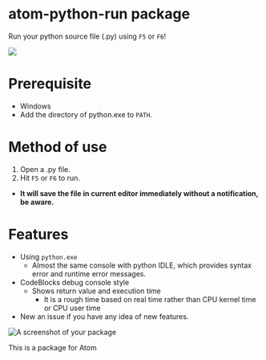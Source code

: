 # atom-python-run package

Run your python source file (.py) using `F5` or `F6`!

![](https://cloud.githubusercontent.com/assets/2712675/18710388/9a665ed8-8037-11e6-803a-35e4555e89d0.jpg)

# Prerequisite

- Windows 
- Add the directory of python.exe to ```PATH```.

# Method of use

1. Open a .py file.
2. Hit `F5` or `F6` to run.
  - **It will save the file in current editor immediately without a notification, be aware.** 

# Features

- Using `python.exe`
  - Almost the same console with python IDLE, which provides syntax error and runtime error messages.
- CodeBlocks debug console style
  - Shows return value and execution time
    - It is a rough time based on real time rather than CPU kernel time or CPU user time
- New an issue if you have any idea of new features.

![A screenshot of your package](https://f.cloud.github.com/assets/69169/2290250/c35d867a-a017-11e3-86be-cd7c5bf3ff9b.gif)

This is a package for Atom
